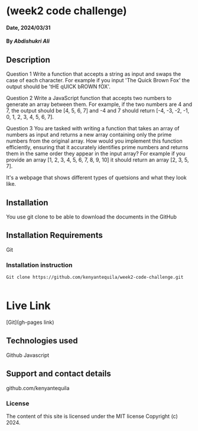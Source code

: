 # (week2 code challenge)

#### Date, 2024/03/31

#### By *Abdishukri Ali*

## Description
Question 1
Write a function that accepts a string as input and swaps the case of each character. For example if you input 'The Quick Brown Fox' the output should be 'tHE qUICK bROWN fOX'.


Question 2
Write a JavaScript function that accepts two numbers to generate an array between them. For example, if the two numbers are 4 and 7, the output should be [4, 5, 6, 7] and -4 and 7 should return [-4, -3, -2, -1, 0, 1, 2, 3, 4, 5, 6, 7].


Question 3
You are tasked with writing a function that takes an array of numbers as input and returns a new array containing only the prime numbers from the original array. How would you implement this function efficiently, ensuring that it accurately identifies prime numbers and returns them in the same order they appear in the input array? For example if you provide an array [1, 2, 3, 4, 5, 6, 7, 8, 9, 10] it should return an array [2, 3, 5, 7].


It's a webpage that shows different types of quetsions and what they look like.

## Installation
You use git clone to be able to download the documents in the GitHub

## Installation Requirements
Git

### Installation instruction
```
Git clone https://github.com/kenyantequila/week2-code-challenge.git


```

# Live Link
[Git](gh-pages link)

## Technologies used
Github
Javascript

## Support and contact details
github.com/kenyantequila

### License
The content of this site is licensed under the MIT license
Copyright (c) 2024.




















